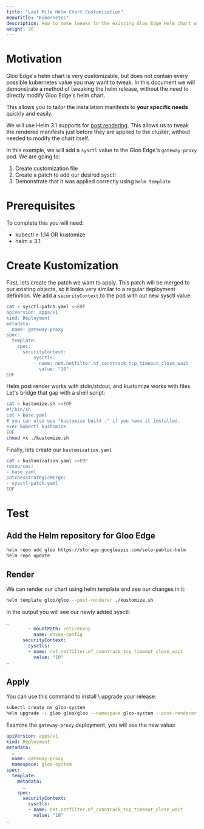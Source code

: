 ```yaml
---
title: "Last Mile Helm Chart Customization"
menuTitle: "Kubernetes"
description: How to make tweaks to the existing Gloo Edge Helm chart with Helm and Kustomize.
weight: 20
---
```


# Motivation

Gloo Edge's helm chart is very customizable, but does not contain every possible kubernetes value you may want to tweak. In this document we will demonstrate a method of tweaking the helm release, without the need to directly modify Gloo Edge's helm chart.

This allows you to tailor the installation manifests to **your specific needs** quickly and easily.

We will use Helm 3.1 supports for [post rendering](https://helm.sh/docs/topics/advanced/#post-rendering). This allows us to tweak the rendered manifests just before they are applied to the cluster, without needed to modify the chart itself.

In this example, we will add a `sysctl` value to the Gloo Edge's `gateway-proxy` pod. We are going to:

1. Create customization file
1. Create a patch to add our desired sysctl
1. Demonstrate that it was applied correctly using `helm template`

# Prerequisites

To complete this you will need:

- kubectl ≥ 1.14 OR kustomize
- helm ≥ 3.1


# Create Kustomization

First, lets create the patch we want to apply. This patch will be merged to our existing
objects, so it looks very similar to a regular deployment definition. We add a `securityContext` to
the pod with out new sysctl value:

```bash
cat > sysctl-patch.yaml <<EOF
apiVersion: apps/v1
kind: Deployment
metadata:
  name: gateway-proxy
spec:
  template:
    spec:
      securityContext:
          sysctls:
          - name: net.netfilter.nf_conntrack_tcp_timeout_close_wait
            value: "10"
EOF
```

Helm post render works with stdin/stdout, and kustomize works with files. Let's bridge that gap
with a shell script:

```bash
cat > kustomize.sh <<EOF
#!/bin/sh
cat > base.yaml
# you can also use "kustomize build ." if you have it installed.
exec kubectl kustomize
EOF
chmod +x ./kustomize.sh
```

Finally, lets create our `kustomization.yaml`

```bash
cat > kustomization.yaml <<EOF
resources:
- base.yaml
patchesStrategicMerge:
- sysctl-patch.yaml
EOF
```


# Test

## Add the Helm repository for Gloo Edge

```bash
helm repo add gloo https://storage.googleapis.com/solo-public-helm
helm repo update
```

## Render
We can render our chart using helm template and see our changes in it:

```bash
helm template gloo/gloo --post-renderer ./kustomize.sh
```

In the output you will see our newly added sysctl:
```yaml
…
        - mountPath: /etc/envoy
          name: envoy-config
      securityContext:
        sysctls:
        - name: net.netfilter.nf_conntrack_tcp_timeout_close_wait
          value: "10"
…
```

## Apply

You can use this command to install \ upgrade your release:

```bash
kubectl create ns gloo-system
helm upgrade -i gloo gloo/gloo --namespace gloo-system --post-renderer ./kustomize.sh
```

Examine the `gateway-proxy` deployment, you will see the new value:
```yaml
apiVersion: apps/v1
kind: Deployment
metadata:
  …
  name: gateway-proxy
  namespace: gloo-system
spec:
  template:
    metadata:
      …
    spec:
      securityContext:
        sysctls:
        - name: net.netfilter.nf_conntrack_tcp_timeout_close_wait
          value: "10"
…
```